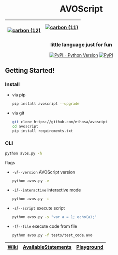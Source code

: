 <div align="center">

# AVOScript

| <br/>[![carbon (12)](https://user-images.githubusercontent.com/49402667/184539431-4cfd87eb-2631-4553-ad11-598b1dacf601.svg)](https://github.com/Ethosa/avoscript/wiki/Available-Statements) | [![carbon (11)](https://user-images.githubusercontent.com/49402667/184539434-6d32c0ff-f72f-4918-a57f-a4529e8843ab.svg)](https://github.com/Ethosa/avoscript/wiki/Available-Statements) |
|---------------------------------------------------------------------------------------------------------------------------------------------------------------------------------------------|----------------------------------------------------------------------------------------------------------------------------------------------------------------------------------------|

### little language just for fun
[![PyPI - Python Version](https://img.shields.io/pypi/pyversions/avoscript?style=flat-square)](https://pypi.project/avoscript)
[![PyPI](https://img.shields.io/pypi/v/avoscript?style=flat-square)](https://pypi.org/project/avoscript)

</div>

## Getting Started!
### Install
- via pip
  ```bash
  pip install avoscript --upgrade
  ```
- via git
  ```bash
  git clone https://github.com/ethosa/avoscipt
  cd avoscript
  pip install requirements.txt
  ```

### CLI
```bash
python avos.py -h
```
flags
- `-v`/`--version` AVOScript version
  ```bash
  python avos.py -v
  ```
- `-i`/`--interactive` interactive mode
  ```bash
  python avos.py -i
  ```
- `-s`/`--script` execute script
  ```bash
  python avos.py -s "var a = 1; echo(a);"
  ```
- `-f`/`--file` execute code from file
  ```bash
  python avos.py -f tests/test_code.avo
  ```

<div align="center">

| [Wiki][] | [AvailableStatements][] | [Playground][] |
|----------|-------------------------|----------------|

</div>

[Wiki]:https://github.com/Ethosa/avoscript/wiki
[AvailableStatements]:https://github.com/Ethosa/avoscript/wiki/Available-Statements
[Playground]:https://ethosa.github.io/avoscript
